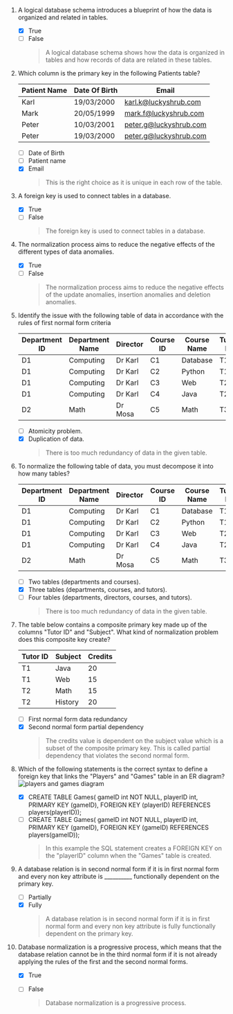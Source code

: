 1. A logical database schema introduces a blueprint of how the data is organized and related in tables.
    - [x] True
    - [ ] False
        > A logical database schema shows how the data is organized in tables and how records of data are related in these tables.
      
2. Which column is the primary key in the following Patients table?
    
    | Patient Name | Date Of Birth | Email                  |
    |--------------|---------------|------------------------|
    | Karl         | 19/03/2000    | karl.k@luckyshrub.com  |
    | Mark         | 20/05/1999    | mark.f@luckyshrub.com  |
    | Peter        | 10/03/2001    | peter.g@luckyshrub.com |
    | Peter        | 19/03/2000    | peter.g@luckyshrub.com |

    - [ ] Date of Birth
    - [ ] Patient name
    - [x] Email
        > This is the right choice as it is unique in each row of the table.

3. A foreign key is used to connect tables in a database.
    - [x] True
    - [ ] False
        > The foreign key is used to connect tables in a database.

4. The normalization process aims to reduce the negative effects of the different types of data anomalies.
    - [x] True
    - [ ] False
        > The normalization process aims to reduce the negative effects of the update anomalies, insertion anomalies and deletion anomalies.

5. Identify the issue with the following table of data in accordance with the rules of first normal form criteria

    | Department ID | Department Name | Director | Course ID | Course Name | Tutor ID | Tutor |
    |---------------|-----------------|----------|-----------|-------------|----------|-------|
    | D1            | Computing       | Dr Karl  | C1        | Database    | T1       | Mark  |
    | D1            | Computing       | Dr Karl  | C2        | Python      | T1       | Mark  |
    | D1            | Computing       | Dr Karl  | C3        | Web         | T2       | Jack  |
    | D1            | Computing       | Dr Karl  | C4        | Java        | T2       | Jack  |
    | D2            | Math            | Dr Mosa  | C5        | Math        | T3       | Rose  |

    - [ ] Atomicity problem.
    - [x] Duplication of data.
        > There is too much redundancy of data in the given table.

6. To normalize the following table of data, you must decompose it into how many tables?
    
    | Department ID | Department Name | Director | Course ID | Course Name | Tutor ID | Tutor |
    |---------------|-----------------|----------|-----------|-------------|----------|-------|
    | D1            | Computing       | Dr Karl  | C1        | Database    | T1       | Mark  |
    | D1            | Computing       | Dr Karl  | C2        | Python      | T1       | Mark  |
    | D1            | Computing       | Dr Karl  | C3        | Web         | T2       | Jack  |
    | D1            | Computing       | Dr Karl  | C4        | Java        | T2       | Jack  |
    | D2            | Math            | Dr Mosa  | C5        | Math        | T3       | Rose  |

    - [ ] Two tables (departments and courses).
    - [x] Three tables (departments, courses, and tutors).
    - [ ] Four tables (departments, directors, courses, and tutors).
        > There is too much redundancy of data in the given table.

7. The table below contains a composite primary key made up of the columns "Tutor ID" and "Subject". What kind of normalization problem does this composite key create?
    
    | Tutor ID | Subject | Credits |
    |----------|---------|---------|
    | T1       | Java    | 20      |
    | T1       | Web     | 15      |
    | T2       | Math    | 15      |
    | T2       | History | 20      |

    - [ ] First normal form data redundancy
    - [x] Second normal form partial dependency
        > The credits value is dependent on the subject value which is a subset of the composite primary key. This is called partial dependency that violates the second normal form.

8. Which of the following statements is the correct syntax to define a foreign key that links the "Players" and "Games" table in an ER diagram?
![players and games diagram](https://d3c33hcgiwev3.cloudfront.net/imageAssetProxy.v1/9156f5f2-345f-43c4-9a34-028b1bc74fe7image1.png?expiry=1683936000000&hmac=H7rzzvsfgUwDjWLeUSQrHRJKJNP_p27J63aoPym8AtY)
    - [x] CREATE TABLE Games( gameID int NOT NULL, playerID int, PRIMARY KEY (gameID), FOREIGN KEY (playerID) REFERENCES players(playerID));
    - [ ] CREATE TABLE Games( gameID int NOT NULL, playerID int, PRIMARY KEY (gameID), FOREIGN KEY (gameID) REFERENCES players(gameID));
        > In this example the SQL statement creates a FOREIGN KEY on the "playerID" column when the "Games" table is created.

9. A database relation is in second normal form if it is in first normal form and every non key attribute is __________ functionally dependent on the primary key.
    - [ ] Partially
    - [x] Fully
        > A database relation is in second normal form if it is in first normal form and every non key attribute is fully functionally dependent on the primary key.

10. Database normalization is a progressive process, which means that the database relation cannot be in the third normal form if it is not already applying the rules of the first and the second normal forms.
    - [x] True
    - [ ] False
        > Database normalization is a progressive process.

 